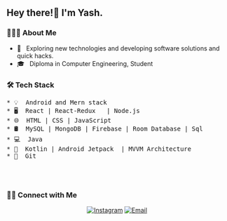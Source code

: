 <h2> Hey there!👋 I'm Yash.</h2>

<h3> 👨🏻‍💻 About Me </h3>

- 🤔 &nbsp; Exploring new technologies and developing software solutions and quick hacks.
- 🎓 &nbsp;  Diploma in Computer Engineering, Student 

<h3>🛠 Tech Stack</h3>
<pre>
* 💡&nbsp; Android and Mern stack 
* 🖥️&nbsp; React | React-Redux   | Node.js 
* 🌐&nbsp; HTML | CSS | JavaScript  
* 🛢&nbsp; MySQL | MongoDB | Firebase | Room Database | Sql
* 💻&nbsp; Java
* 📱&nbsp; Kotlin | Android Jetpack  | MVVM Architecture 
* 🔧&nbsp; Git
</pre>
<br/><br />

<h3> 🤝🏻 Connect with Me </h3>

<p align="center">
<a href="https://www.instagram.com/_yash_habib_"><img alt="Instagram" src="https://img.shields.io/badge/Instagram-aniket.ts-blue?style=flat-square&logo=instagram"></a>
<a href="mailto:yash.d.habib1@gmail.com"><img alt="Email" src="https://img.shields.io/badge/Email-had096705@gmail.com-blue?style=flat-square&logo=gmail"></a>
</p>
